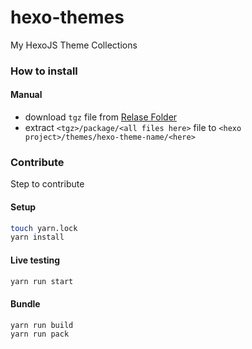# hexo-themes
My HexoJS Theme Collections

### How to install

#### Manual

- download `tgz` file from [Relase Folder](./releases/)
- extract `<tgz>/package/<all files here>` file to `<hexo project>/themes/hexo-theme-name/<here>`

### Contribute

Step to contribute

#### Setup

```bash
touch yarn.lock
yarn install
```

#### Live testing

```bash
yarn run start
```

#### Bundle

```bash
yarn run build
yarn run pack
```
